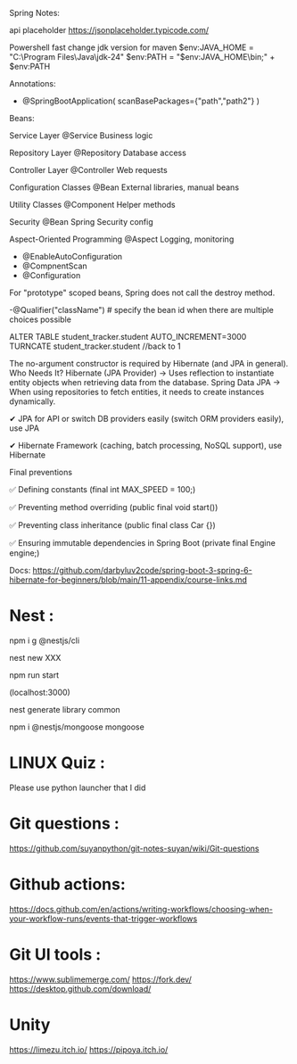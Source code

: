  Spring Notes: 

api placeholder
https://jsonplaceholder.typicode.com/

Powershell fast change jdk version for maven
 $env:JAVA_HOME = "C:\Program Files\Java\jdk-24"
 $env:PATH = "$env:JAVA_HOME\bin;" + $env:PATH

Annotations:
- @SpringBootApplication(
scanBasePackages={"path","path2"}
 )

Beans: 

Service Layer	@Service	Business logic

Repository Layer	@Repository	Database access

Controller Layer	@Controller	Web requests

Configuration Classes	@Bean	External libraries, manual beans

Utility Classes	@Component	Helper methods

Security	@Bean	Spring Security config

Aspect-Oriented Programming	@Aspect	Logging, monitoring

- @EnableAutoConfiguration
- @CompnentScan
- @Configuration

For "prototype" scoped beans, Spring does not call the destroy method. 

-@Qualifier("className")  # specify the bean id when there are multiple choices possible

ALTER TABLE student_tracker.student AUTO_INCREMENT=3000 
TURNCATE student_tracker.student //back to 1

The no-argument constructor is required by Hibernate (and JPA in general).
Who Needs It?
Hibernate (JPA Provider) → Uses reflection to instantiate entity objects when retrieving data from the database.
Spring Data JPA → When using repositories to fetch entities, it needs to create instances dynamically.


✔ JPA for API or switch DB providers easily (switch ORM providers easily), use JPA

✔ Hibernate Framework (caching, batch processing, NoSQL support), use Hibernate

Final preventions

✅ Defining constants (final int MAX_SPEED = 100;)

✅ Preventing method overriding (public final void start())

✅ Preventing class inheritance (public final class Car {})

✅ Ensuring immutable dependencies in Spring Boot (private final Engine engine;)

Docs: 
https://github.com/darbyluv2code/spring-boot-3-spring-6-hibernate-for-beginners/blob/main/11-appendix/course-links.md

# Nest :
npm i g @nestjs/cli

nest new XXX

npm run start

(localhost:3000)

nest generate library common

npm i @nestjs/mongoose mongoose 



# LINUX Quiz :
Please use python launcher that I did

# Git questions :
https://github.com/suyanpython/git-notes-suyan/wiki/Git-questions

# Github actions:
https://docs.github.com/en/actions/writing-workflows/choosing-when-your-workflow-runs/events-that-trigger-workflows

# Git UI tools :

https://www.sublimemerge.com/
https://fork.dev/
https://desktop.github.com/download/

# Unity
https://limezu.itch.io/
https://pipoya.itch.io/
